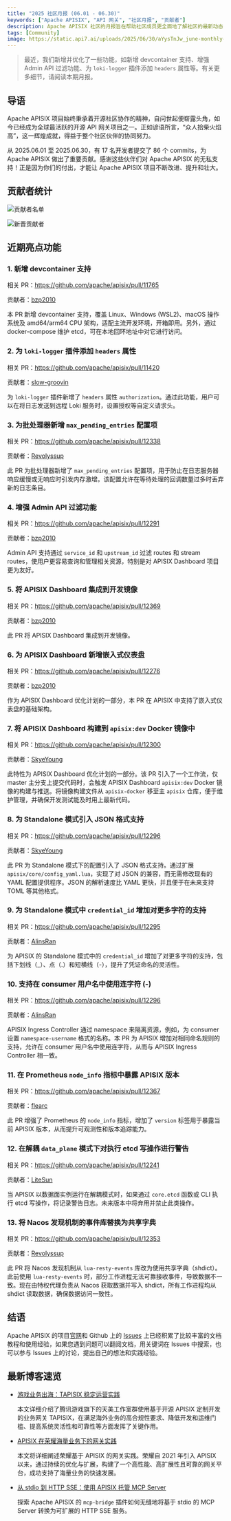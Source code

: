 ```yaml
---
title: "2025 社区月报 (06.01 - 06.30)"
keywords: ["Apache APISIX", "API 网关", "社区月报", "贡献者"]
description: Apache APISIX 社区的月报旨在帮助社区成员更全面地了解社区的最新动态，方便大家参与到 Apache APISIX 社区中来。
tags: [Community]
image: https://static.api7.ai/uploads/2025/06/30/aYysTnJw_june-monthly-report-cover-cn.webp
---
```


> 最近，我们新增并优化了一些功能，如新增 devcontainer 支持、增强 Admin API 过滤功能、为 `loki-logger` 插件添加 `headers` 属性等。有关更多细节，请阅读本期月报。

<!--truncate-->

## 导语

Apache APISIX 项目始终秉承着开源社区协作的精神，自问世起便崭露头角，如今已经成为全球最活跃的开源 API 网关项目之一。正如谚语所言，“众人拾柴火焰高”，这一辉煌成就，得益于整个社区伙伴的协同努力。

从 2025.06.01 至 2025.06.30，有 17 名开发者提交了 86 个 commits，为 Apache APISIX 做出了重要贡献。感谢这些伙伴们对 Apache APISIX 的无私支持！正是因为你们的付出，才能让 Apache APISIX 项目不断改进、提升和壮大。

## 贡献者统计

![贡献者名单](https://static.api7.ai/uploads/2025/06/30/ctN7FHKp_june-contributor-list.webp)

![新晋贡献者](https://static.api7.ai/uploads/2025/06/30/VDMkGEcj_june-new-contributors.webp)

## 近期亮点功能

### 1. 新增 devcontainer 支持

相关 PR：https://github.com/apache/apisix/pull/11765

贡献者：[bzp2010](https://github.com/bzp2010)

本 PR 新增 devcontainer 支持，覆盖 Linux、Windows (WSL2)、macOS 操作系统及 amd64/arm64 CPU 架构，适配主流开发环境，开箱即用。另外，通过 docker-compose 维护 etcd，可在本地回环地址中对它进行访问。

### 2. 为 `loki-logger` 插件添加 `headers` 属性

相关 PR：https://github.com/apache/apisix/pull/11420

贡献者：[slow-groovin](https://github.com/slow-groovin)

为 `loki-logger` 插件新增了 `headers` 属性 `authorization`。通过此功能，用户可以在将日志发送到远程 Loki 服务时，设置授权等自定义请求头。

### 3. 为批处理器新增 `max_pending_entries` 配置项

相关 PR：https://github.com/apache/apisix/pull/12338

贡献者：[Revolyssup](https://github.com/Revolyssup)

此 PR 为批处理器新增了 `max_pending_entries` 配置项，用于防止在日志服务器响应缓慢或无响应时引发内存激增。该配置允许在等待处理的回调数量过多时丢弃新的日志条目。

### 4. 增强 Admin API 过滤功能

相关 PR：https://github.com/apache/apisix/pull/12291

贡献者：[bzp2010](https://github.com/bzp2010)

Admin API 支持通过 `service_id` 和 `upstream_id` 过滤 routes 和 stream routes，使用户更容易查询和管理相关资源，特别是对 APISIX Dashboard 项目更为友好。

### 5. 将 APISIX Dashboard 集成到开发镜像

相关 PR：https://github.com/apache/apisix/pull/12369

贡献者：[bzp2010](https://github.com/bzp2010)

此 PR 将 APISIX Dashboard 集成到开发镜像。

### 6. 为 APISIX Dashboard 新增嵌入式仪表盘

相关 PR：https://github.com/apache/apisix/pull/12276

贡献者：[bzp2010](https://github.com/bzp2010)

作为 APISIX Dashboard 优化计划的一部分，本 PR 在 APISIX 中支持了嵌入式仪表盘的基础架构。

### 7. 将 APISIX Dashboard 构建到 `apisix:dev` Docker 镜像中

相关 PR：https://github.com/apache/apisix/pull/12300

贡献者：[SkyeYoung](https://github.com/SkyeYoung)

此特性为 APISIX Dashboard 优化计划的一部分。该 PR 引入了一个工作流，仅 master 主分支上提交代码时，会触发 APISIX Dashboard `apisix:dev` Docker 镜像的构建与推送。将镜像构建文件从 `apisix-docker` 移至主 `apisix` 仓库，便于维护管理，并确保开发测试能及时用上最新代码。

### 8. 为 Standalone 模式引入 JSON 格式支持

相关 PR：https://github.com/apache/apisix/pull/12296

贡献者：[SkyeYoung](https://github.com/SkyeYoung)

此 PR 为 Standalone 模式下的配置引入了 JSON 格式支持。通过扩展 `apisix/core/config_yaml.lua`，实现了对 JSON 的兼容，而无需修改现有的 YAML 配置提供程序。JSON 的解析速度比 YAML 更快，并且便于在未来支持 TOML 等其他格式。

### 9. 为 Standalone 模式中 `credential_id` 增加对更多字符的支持

相关 PR：https://github.com/apache/apisix/pull/12295

贡献者：[AlinsRan](https://github.com/AlinsRan)

为 APISIX 的 Standalone 模式中的 `credential_id` 增加了对更多字符的支持，包括下划线（_）、点（.）和短横线（-），提升了凭证命名的灵活性。

### 10. 支持在 consumer 用户名中使用连字符 (-)

相关 PR：https://github.com/apache/apisix/pull/12296

贡献者：[AlinsRan](https://github.com/AlinsRan)

APISIX Ingress Controller 通过 namespace 来隔离资源，例如，为 consumer 设置 `namespace-username` 格式的名称。本 PR 为 APISIX 增加对相同命名规则的支持，允许在 consumer 用户名中使用连字符，从而与 APISIX Ingress Controller 相一致。

### 11. 在 Prometheus `node_info` 指标中暴露 APISIX 版本

相关 PR：https://github.com/apache/apisix/pull/12367

贡献者：[flearc](https://github.com/flearc)

此 PR 增强了 Prometheus 的 `node_info` 指标，增加了 `version` 标签用于暴露当前 APISIX 版本，从而提升可观测性和版本追踪能力。

### 12. 在解耦 `data_plane` 模式下对执行 etcd 写操作进行警告

相关 PR：https://github.com/apache/apisix/pull/12241

贡献者：[LiteSun](https://github.com/LiteSun)

当 APISIX 以数据面实例运行在解耦模式时，如果通过 `core.etcd` 函数或 CLI 执行 etcd 写操作，将记录警告日志。未来版本中将弃用并禁止此类操作。

### 13. 将 Nacos 发现机制的事件库替换为共享字典

相关 PR：https://github.com/apache/apisix/pull/12353

贡献者：[Revolyssup](https://github.com/Revolyssup)

此 PR 将 Nacos 发现机制从 `lua-resty-events` 库改为使用共享字典（shdict）。此前使用 `lua-resty-events` 时，部分工作进程无法可靠接收事件，导致数据不一致。现在由特权代理负责从 Nacos 获取数据并写入 shdict，所有工作进程均从 shdict 读取数据，确保数据访问一致性。

## 结语

Apache APISIX 的项目[官网](https://apisix.apache.org/zh/)和 Github 上的 [Issues](https://github.com/apache/apisix/issues) 上已经积累了比较丰富的文档教程和使用经验，如果您遇到问题可以翻阅文档，用关键词在 Issues 中搜索，也可以参与 Issues 上的讨论，提出自己的想法和实践经验。

## 最新博客速览

- [游戏业务出海：TAPISIX 稳定运营实践](https://apisix.apache.org/zh/blog/2025/05/07/apisix-gateway-practice-in-tencent-timi/)

  本文详细介绍了腾讯游戏旗下的天美工作室群使用基于开源 APISIX 定制开发的业务网关 TAPISIX，在满足海外业务的高合规性要求、降低开发和运维门槛、提高系统灵活性和可靠性等方面发挥了关键作用。

- [APISIX 在荣耀海量业务下的网关实践](https://apisix.apache.org/zh/blog/2025/04/27/apisix-honor-gateway-practice-in-massive-business/)

  本文将详细阐述荣耀基于 APISIX 的网关实践。荣耀自 2021 年引入 APISIX 以来，通过持续的优化与扩展，构建了一个高性能、高扩展性且可靠的网关平台，成功支持了海量业务的快速发展。

- [从 stdio 到 HTTP SSE：使用 APISIX 托管 MCP Server](https://apisix.apache.org/zh/blog/2025/04/21/host-mcp-server-with-api-gateway/)

  探索 Apache APISIX 的 `mcp-bridge` 插件如何无缝地将基于 stdio 的 MCP Server 转换为可扩展的 HTTP SSE 服务。
